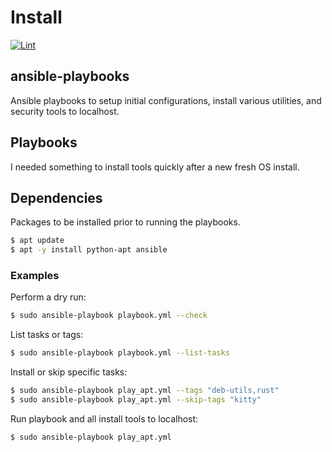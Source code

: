 # Install

[![Lint](https://github.com/ga-lep/install/actions/workflows/ansible-lint.yml/badge.svg?branch=main)](https://github.com/ga-lep/install/actions/workflows/ansible-lint.yml)

## ansible-playbooks
Ansible playbooks to setup initial configurations, install various utilities, and security tools to localhost.

## Playbooks
I needed something to install tools quickly after a new fresh OS install.

## Dependencies
Packages to be installed prior to running the playbooks.

```bash
$ apt update
$ apt -y install python-apt ansible
```

### Examples
Perform a dry run:

```bash
$ sudo ansible-playbook playbook.yml --check
```

List tasks or tags:
```bash
$ sudo ansible-playbook playbook.yml --list-tasks
```

Install or skip specific tasks:
```bash
$ sudo ansible-playbook play_apt.yml --tags "deb-utils,rust"
$ sudo ansible-playbook play_apt.yml --skip-tags "kitty"
```

Run playbook and all install tools to localhost:

```bash
$ sudo ansible-playbook play_apt.yml
```
